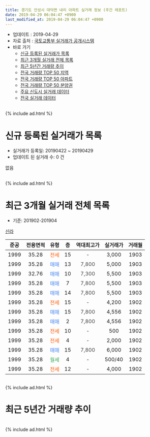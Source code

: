 ```yaml
---
title: 경기도 안성시 대덕면 내리 아파트 실거래 정보 (주간 레포트)
date: 2019-04-29 06:04:47 +0900
last_modified_at: 2019-04-29 06:04:47 +0900
---
```


* 업데이트 : 2019-04-29
* 자료 출처 : [국토교통부 실거래가 공개시스템](http://rt.molit.go.kr)
* 바로 가기
    * [신규 등록된 실거래가 목록](#신규-등록된-실거래가-목록)
    * [최근 3개월 실거래 전체 목록](#최근-3개월-실거래-전체-목록)
    * [최근 5년간 거래량 추이](#최근-5년간-거래량-추이)
    * [전국 거래량 TOP 50 지역](https://inasie.github.io/apt-trade-info/최근-3개월-전국에서-가장-거래가-많이-발생한-지역)
    * [전국 거래량 TOP 50 아파트](https://inasie.github.io/apt-trade-info/최근-3개월-전국에서-가장-거래가-많이-발생한-아파트)
    * [전국 거래량 TOP 50 분양권](https://inasie.github.io/apt-trade-info/최근-3개월-전국에서-가장-거래가-많이-발생한-분양권)
    * [주요 신도시 실거래 데이터](https://inasie.github.io/apt-trade-info/주요-신도시)
    * [전국 실거래 데이터](https://inasie.github.io/apt-trade-info/전국)
<br>
{% include ad.html %}
<br>

# 신규 등록된 실거래가 목록
* 실거래가 등록일: 20190422 ~ 20190429
* 업데이트 된 실거래 수: 0 건

없음

<br>
{% include ad.html %}
<br>

# 최근 3개월 실거래 전체 목록
* 기준: 201902-201904


[신라](https://search.naver.com/search.naver?query=%EA%B2%BD%EA%B8%B0%EB%8F%84+%EC%95%88%EC%84%B1%EC%8B%9C+%EB%8C%80%EB%8D%95%EB%A9%B4+%EB%82%B4%EB%A6%AC+%EC%8B%A0%EB%9D%BC)

|준공|전용면적|유형|층|역대최고가|실거래가|거래월|
|:---:|:---:|:---:|:---:|:---:|:---:|:---:|
|1999|35.28|<span style="color:#ff5a00">전세</span>|15|<span style="color:#444444">-</span>|3,000|1903|
|1999|35.28|<span style="color:#4285f3">매매</span>|13|<span style="color:#444444">7,800</span>|5,000|1903|
|1999|32.76|<span style="color:#4285f3">매매</span>|10|<span style="color:#444444">7,300</span>|5,500|1903|
|1999|35.28|<span style="color:#4285f3">매매</span>|7|<span style="color:#444444">7,800</span>|5,500|1903|
|1999|35.28|<span style="color:#4285f3">매매</span>|14|<span style="color:#444444">7,800</span>|5,500|1903|
|1999|35.28|<span style="color:#ff5a00">전세</span>|15|<span style="color:#444444">-</span>|4,200|1902|
|1999|35.28|<span style="color:#4285f3">매매</span>|15|<span style="color:#444444">7,800</span>|4,556|1902|
|1999|35.28|<span style="color:#4285f3">매매</span>|2|<span style="color:#444444">7,800</span>|4,556|1902|
|1999|35.28|<span style="color:#ff5a00">전세</span>|10|<span style="color:#444444">-</span>|500|1902|
|1999|35.28|<span style="color:#ff5a00">전세</span>|4|<span style="color:#444444">-</span>|2,000|1902|
|1999|35.28|<span style="color:#4285f3">매매</span>|15|<span style="color:#444444">7,800</span>|6,000|1902|
|1999|35.28|<span style="color:#34a853">월세</span>|4|<span style="color:#444444">-</span>|500/40|1902|
|1999|35.28|<span style="color:#ff5a00">전세</span>|12|<span style="color:#444444">-</span>|4,000|1902|


<br>
{% include ad.html %}
<br>

# 최근 5년간 거래량 추이


<div style="width:100%;">
    <canvas id="deal_progress" height="200"></canvas>
</div>

<script>
new Chart(document.getElementById("deal_progress"), {
    type: 'line',
    data: {
        labels: ['201404','201405','201406','201407','201408','201409','201410','201411','201412','201501','201502','201503','201504','201505','201506','201507','201508','201509','201510','201511','201512','201601','201602','201603','201604','201605','201606','201607','201608','201609','201610','201611','201612','201701','201702','201703','201704','201705','201706','201707','201708','201709','201710','201711','201712','201801','201802','201803','201804','201805','201806','201807','201808','201809','201810','201811','201812','201901','201902','201903','201904'],
        datasets: [{
            label: '매매',
            pointRadius: 1,
            data: [14, 17, 10, 4, 5, 3, 1, 18, 29, 14, 2, 3, 25, 2, 6, 3, 19, 1, 0, 0, 9, 5, 1, 1, 2, 27, 0, 5, 1, 6, 7, 12, 9, 11, 8, 11, 4, 8, 6, 4, 3, 9, 6, 3, 7, 2, 2, 5, 5, 3, 0, 4, 4, 2, 6, 4, 3, 6, 3, 4, 0],
            borderColor: "rgba(255, 201, 14, 1)",
            backgroundColor: "rgba(255, 201, 14, 0.5)",
            fill: false,
            lineTension: 0
        },{
            label: '전월세',
            pointRadius: 1,
            data: [7, 4, 5, 7, 11, 7, 6, 9, 3, 6, 12, 9, 6, 9, 3, 6, 11, 4, 3, 7, 3, 7, 13, 9, 5, 9, 6, 4, 7, 3, 5, 2, 4, 8, 3, 6, 9, 7, 4, 2, 5, 5, 3, 5, 3, 8, 7, 7, 1, 6, 5, 9, 7, 4, 1, 1, 7, 9, 5, 1, 0],
            borderColor: "rgba(0, 141, 185, 1)",
            backgroundColor: "rgba(0, 141, 185, 0.5)",
            fill: false,
            lineTension: 0
        }
        ]
    },
    options: {
        responsive: true,
        title: {
            display: false
        },
        tooltips: {
            mode: 'index',
            intersect: false
        },
        hover: {
            mode: 'nearest',
            intersect: true
        },
        scales: {
            xAxes: [{
                display: true,
                scaleLabel: {
                    display: true,
                    labelString: '년/월'
                }
            }],
            yAxes: [{
                display: true,
                ticks: {
                    suggestedMin: 0,
                },
                scaleLabel: {
                    display: true,
                    labelString: '실거래 수'
                }
            }]
        }
    }
});

</script>


<br>
{% include ad.html %}
<br>

